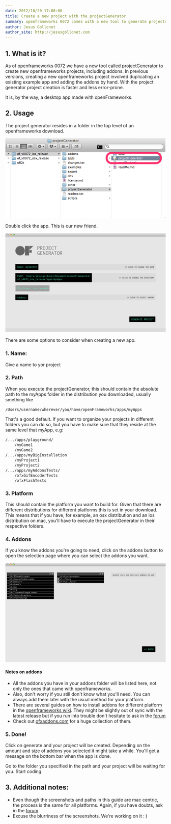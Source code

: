 ```yaml
---
date: 2012/10/20 17:00:00
title: Create a new project with the projectGenerator
summary: openframeworks 0072 comes with a new tool to generate projects
author: Jesus Gollonet
author_site: http://jesusgollonet.com
---
```


## 1. What is it?
As of openframeworks 0072 we have a new tool called projectGenerator to create new openframeworks projects, including addons.  In previous versions, creating a new openframeworks project involved duplicating an existing example app and adding the addons by hand.  With the project generator project creation is faster and less error-prone. 

It is, by the way, a desktop app made with openFrameworks.

## 2. Usage

The project generator resides in a folder in the top level of an openframeworks download. 

![Image: where is the projectGenerator](pg_images/pg-00.png)

Double click the app. This is our new friend.

![Image: projectGenerator GUI](pg_images/pg-01.png)

There are some options to consider when creating a new app.

### 1. Name:
Give a name to yor project

### 2. Path
When you execute the projectGenerator, this should contain the absolute path to the myApps folder in the distribution you downloaded, usually smething like
	
	/Users/username/wherever/you/have/openFrameworks/apps/myApps
	
That's a good default. If you want to organize your projects in different folders you can do so, but you have to make sure that they reside at the same level that myApp, e.g:
	
	/.../apps/playground/
		/myGame1
		/myGame2
	/.../apps/myBigInstallation
		/myProject1
		/myProject2
	/.../apps/myAddonsTests/
		/ofxGifEncoderTests	
		/ofxFlashTests
		

	
### 3. Platform
This should contain the platform you want to build for. Given that there are different distributions for different platforms this is set in your download. This means that if you have, for example, an osx distribution and an ios distribution on mac, you'll have to execute the projectGenerator in their respective folders.

### 4. Addons
If you know the addons you're going to need, click on the addons button to open the selection page where you can select the addons  you want.  

![Image: projectGenerator - selecting addons](pg_images/pg-02.png)

#### Notes on addons
- All the addons you have in your addons folder will be listed here, not only the ones that came with openframeworks. 
- Also, don't worry if you still don't know what you'll need. You can always add them later with the usual method for your platform.
- There are several guides on how to install addons for different platform in the [openframeworks wiki](http://wiki.openframeworks.cc/index.php?title=Main_Page). They might be slightly out of sync with the latest release but if you run into trouble don't hesitate to ask in the [forum](http://forum.openframeworks.cc/index.php)
- Check out [ofxaddons.com](http://ofxaddons.com) for a huge collection of them.

### 5. Done!
Click on generate and your project will be created. Depending on the amount and size of addons you selected it might take a while. You'll get a message on the bottom bar when the app is done.

Go to the folder you specified in the path and your project will be waiting for you. Start coding.
## 3. Additional notes:
- Even though the screenshots and paths in this guide are mac centric, the process is the same for all platforms. Again, if you have doubts, ask in the [forum](http://forum.openframeworks.cc/index.php)
- Excuse the blurriness of the screenshots. We're working on it : )
